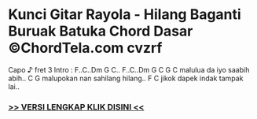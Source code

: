 
 # Kunci Gitar Rayola - Hilang Baganti Buruak Batuka Chord Dasar ©ChordTela.com cvzrf


Capo ♪ fret 3 Intro : F..C..Dm G C.. F..C..Dm G C G C malulua da iyo saabih abih.. C G malupokan nan sahilang hilang.. F C jikok dapek indak tampak lai..

###  <a href="https://shortlighzx.web.app?sq=Kunci Gitar Rayola - Hilang Baganti Buruak Batuka Chord Dasar ©ChordTela.com"> >> VERSI LENGKAP KLIK DISINI << </a>
